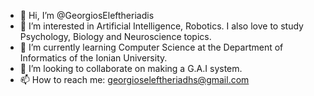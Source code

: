 - 👋 Hi, I’m @GeorgiosEleftheriadis
- 👀 I’m interested in Artificial Intelligence, Robotics. I also love to study Psychology, Biology and Neuroscience topics.
- 🌱 I’m currently learning Computer Science at the Department of Informatics of the Ionian University.
- 💞️ I’m looking to collaborate on making a G.A.I system.
- 📫 How to reach me: georgioseleftheriadhs@gmail.com

<!---
GeorgiosEleftheriadis/GeorgiosEleftheriadis is a ✨ special ✨ repository because its `README.md` (this file) appears on your GitHub profile.
You can click the Preview link to take a look at your changes.
--->
